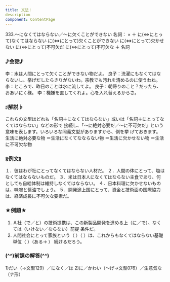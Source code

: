 ```yaml
---
title: 文法：
description
component: ContentPage
---
```



333.～になくてはならない／～に欠くことができない
名詞： × ＋ に(⇔にとって)なくてはならない に(⇔にとって)欠くことができない に(⇔にとって)欠かせない に(⇔にとって)不可欠だ に(⇔にとって)不可欠な ＋ 名詞
### ♪会話♪
李：水は人間にとって欠くことができない物だよ。
良子：洗濯にもなくてはならないし、挙げだしたらきりがないわ。宗教でも汚れを清めるのに使うわね。
李：ところで、昨日のことは水に流してよ。 良子：朝帰りのこと？だったら、おあいにく様。
李：機嫌を直してくれよ。心を入れ替えるからさ。
### ♯解説♭
これらの文型はどれも「名詞＋になくてはならない」或いは「名詞＋にとってなくてはならない」などの形で 接続し、「～に絶対必要だ／～に不可欠だ」という意味を表します。いろいろな同義文型がありますから、例を挙 げておきます。
生活に絶対必要な物
＝生活になくてなならない物
＝生活に欠かせない物
＝生活に不可欠な物
### §例文§
１．彼はわが社にとってなくてはならない人材だ。
２．人間の体にとって、塩はなくてはならないものだ。
３．米は日本人になくてはならない主食であり、何としても自給体制は維持しなくてはならない。
４．日本料理に欠かせないものは、味噌と醤油でしょう。
５．開発途上国にとって、資金と技術面の国際協力は、経済成長に不可欠な要素だ。
### ★例題★
1) Ａ社（で／と）の技術提携は、この新製品開発を進める上（に／で）、なくては（いけない／ならない）前提 条件だ。
2) 人間社会にとって家族という（ ）（ ）は、これからもなくてはならない基礎単位（ ）（ある→ ）
続けるだろう。
### (^^)前課の解答(^^)
1)だい（→文型129）／になく／は
2)に／かわい（～げ→文型076）／生意気な（ナ形）
